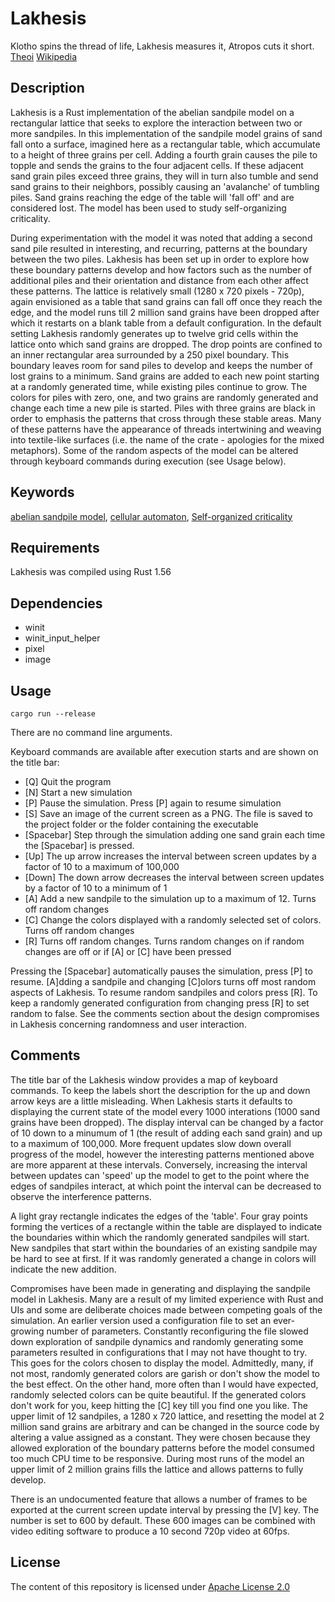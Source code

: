 Lakhesis
========

Klotho spins the thread of life, Lakhesis measures it, Atropos cuts it short. [Theoi][1] [Wikipedia][2]

Description
-----------

Lakhesis is a Rust implementation of the abelian sandpile model on a rectangular lattice that seeks to explore the interaction between two or more sandpiles. In this implementation of the sandpile model grains of sand fall onto a surface, imagined here as a rectangular table, which accumulate to a height of three grains per cell. Adding a fourth grain causes the pile to topple and sends the  grains to the four adjacent cells. If these adjacent sand grain piles exceed three grains, they will in turn also tumble and send sand grains to their neighbors, possibly causing an 'avalanche' of tumbling piles. Sand grains reaching the edge of the table will 'fall off' and are considered lost. The model has been used to study self-organizing criticality.

During experimentation with the model it was noted that adding a second sand pile resulted in interesting, and recurring, patterns at the boundary between the two piles. Lakhesis has been set up in order to explore how these boundary patterns develop and how factors such as the number of additional piles and their orientation and distance from each other affect these patterns. The lattice is relatively small (1280 x 720 pixels - 720p), again envisioned as a table that sand grains can fall off once they reach the edge, and the model runs till 2 million sand grains have been dropped after which it restarts on a blank table from a default configuration. In the default setting Lakhesis randomly generates up to twelve grid cells within the lattice onto which sand grains are dropped. The drop points are confined to an inner rectangular area surrounded by a 250 pixel boundary. This boundary leaves room for sand piles to develop and keeps the number of lost grains to a minimum. Sand grains are added to each new point starting at a randomly generated time, while existing piles continue to grow. The colors for piles with zero, one, and two grains are randomly generated and change each time a new pile is started. Piles with three grains are black in order to emphasis the patterns that cross through these stable areas. Many of these patterns have the appearance of threads intertwining and weaving into textile-like surfaces (i.e. the name of the crate - apologies for the mixed metaphors). Some of the random aspects of the model can be altered through keyboard commands during execution (see Usage below).

Keywords
--------

[abelian sandpile model][3], [cellular automaton][4], [Self-organized criticality][5]


Requirements
------------

Lakhesis was compiled using Rust 1.56 

Dependencies
------------

* winit
* winit_input_helper
* pixel
* image

Usage
-----

`cargo run --release`

There are no command line arguments.

Keyboard commands are available after execution starts and are shown on the title bar:

* [Q] Quit the program
* [N] Start a new simulation
* [P] Pause the simulation. Press [P] again to resume simulation
* [S] Save an image of the current screen as a PNG. The file is saved to the project folder or the folder containing the executable
* [Spacebar] Step through the simulation adding one sand grain each time the [Spacebar] is pressed.
* [Up] The up arrow increases the interval between screen updates by a factor of 10 to a maximum of 100,000
* [Down] The down arrow decreases the interval between screen updates by a factor of 10 to a minimum of 1
* [A] Add a new sandpile to the simulation up to a maximum of 12. Turns off random changes
* [C] Change the colors displayed with a randomly selected set of colors. Turns off random changes
* [R] Turns off random changes. Turns random changes on if random changes are off or if [A] or [C] have been pressed

Pressing the [Spacebar] automatically pauses the simulation, press [P] to resume. [A]dding a sandpile and changing [C]olors turns off most random aspects of Lakhesis. To resume random sandpiles and colors press [R]. To keep a randomly generated configuration from changing press [R] to set random to false. See the comments section about the design compromises in Lakhesis concerning randomness and user interaction.

Comments
--------

The title bar of the Lakhesis window provides a map of keyboard commands. To keep the labels short the description for the up and down arrow keys are a little misleading. When Lakhesis starts it defaults to displaying the current state of the model every 1000 interations (1000 sand grains have been dropped). The display interval can be changed by a factor of 10 down to a minumum of 1 (the result of adding each sand grain) and up to a maximum of 100,000. More frequent updates slow down overall progress of the model, however the interesting patterns mentioned above are more apparent at these intervals. Conversely, increasing the interval between updates can 'speed' up the model to get to the point where the edges of sandpiles interact, at which point the interval can be decreased to observe the interference patterns.

A light gray rectangle indicates the edges of the 'table'. Four gray points forming the vertices of a rectangle within the table are displayed to indicate the boundaries within which the randomly generated sandpiles will start. New sandpiles that start within the boundaries of an existing sandpile may be hard to see at first. If it was randomly generated a change in colors will indicate the new addition.

Compromises have been made in generating and displaying the sandpile model in Lakhesis. Many are a result of my limited experience with Rust and UIs and some are deliberate choices made between competing goals of the simulation. An earlier version used a configuration file to set an ever-growing number of parameters. Constantly reconfiguring the file slowed down exploration of sandpile dynamics and randomly generating some parameters resulted in configurations that I may not have thought to try. This goes for the colors chosen to display the model. Admittedly, many, if not most, randomly generated colors are garish or don't show the model to the best effect. On the other hand, more often than I would have expected, randomly selected colors can be quite beautiful. If the generated colors don't work for you, keep hitting the [C] key till you find one you like. The upper limit of 12 sandpiles, a 1280 x 720 lattice, and resetting the model at 2 million sand grains are arbitrary and can be changed in the source code by altering a value assigned as a constant. They were chosen because they allowed exploration of the boundary patterns before the model consumed too much CPU time to be responsive. During most runs of the model an upper limit of 2 million grains fills the lattice and allows patterns to fully develop.

There is an undocumented feature that allows a number of frames to be exported at the current screen update interval by pressing the [V] key. The number is set to 600 by default. These 600 images can be combined with video editing software to produce a 10 second 720p video at 60fps.

License
-------

The content of this repository is licensed under [Apache License 2.0](https://www.apache.org/licenses/LICENSE-2.0)

[1]: https://www.theoi.com/Daimon/Moirai.html
[2]: https://en.wikipedia.org/wiki/Moirai
[3]: https://en.wikipedia.org/wiki/Abelian_sandpile_model
[4]: https://en.wikipedia.org/wiki/Cellular_automaton
[5]: https://en.wikipedia.org/wiki/Self-organized_criticality
